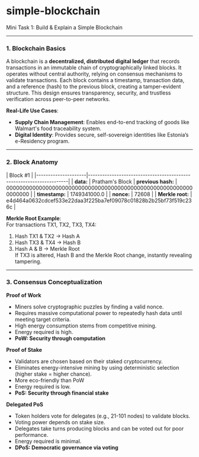 # simple-blockchain
Mini Task 1: Build &amp; Explain a Simple Blockchain

---

### 1. Blockchain Basics

<!-- Define blockchain in your own words (100–150 words) -->
A blockchain is a **decentralized, distributed digital ledger** that records transactions in an immutable chain of cryptographically linked blocks. It operates without central authority, relying on consensus mechanisms to validate transactions. Each block contains a timestamp, transaction data, and a reference (hash) to the previous block, creating a tamper-evident structure. This design ensures transparency, security, and trustless verification across peer-to-peer networks.

<!-- List 2 real-life use cases (e.g., supply chain, digital identity) -->
**Real-Life Use Cases**:
- **Supply Chain Management**: Enables end-to-end tracking of goods like Walmart's food traceability system.
- **Digital Identity**: Provides secure, self-sovereign identities like Estonia’s e-Residency program.

---

### 2. Block Anatomy

<!-- Draw a block showing: data, previous hash, timestamp, nonce, and Merkle root -->
| Block #1                                                                                  |
|---------------------|---------------------------------------------------------------------|
| **data:**           | Pratham's Block
| **previous hash:**  | 0000000000000000000000000000000000000000000000000000000000000000 |
| **timestamp:**      | 1749341000.0 |
| **nonce:**          | 72608 |
| **Merkle root:**    | e4d464a0632cdcef533e22daa3f225ba7ef09078c01828b2b25bf73f519c236c |

<!-- Briefly explain with an example how the Merkle root helps verify data integrity -->
**Merkle Root Example**:  
For transactions TX1, TX2, TX3, TX4:
1. Hash TX1 & TX2 → Hash A
2. Hash TX3 & TX4 → Hash B
3. Hash A & B → Merkle Root  
If TX3 is altered, Hash B and the Merkle Root change, instantly revealing tampering.

---

### 3. Consensus Conceptualization

<!-- Explain in brief (4–5 sentences each): -->
<!-- What is Proof of Work and why does it require energy? -->
**Proof of Work**
- Miners solve cryptographic puzzles by finding a valid nonce.
- Requires massive computational power to repeatedly hash data until meeting target criteria.
- High energy consumption stems from competitive mining.
- Energy required is high.
- **PoW: Security through computation**

<!-- What is Proof of Stake and how does it differ? -->
**Proof of Stake**
- Validators are chosen based on their staked cryptocurrency.
- Eliminates energy-intensive mining by using deterministic selection (higher stake = higher chance).
- More eco-friendly than PoW
- Energy required is low.
- **PoS: Security through financial stake**

<!-- What is Delegated Proof of Stake and how are validators selected? -->
**Delegated PoS**
- Token holders vote for delegates (e.g., 21-101 nodes) to validate blocks.
- Voting power depends on stake size.
- Delegates take turns producing blocks and can be voted out for poor performance.
- Energy required is minimal.
- **DPoS: Democratic governance via voting**
